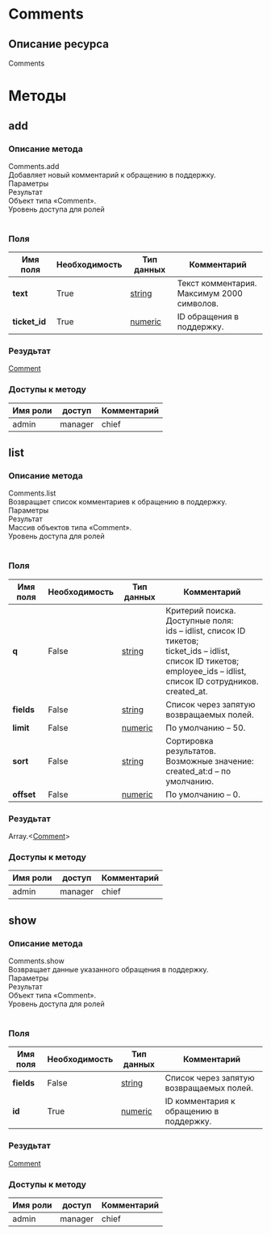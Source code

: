 
# Comments

## Описание ресурса
Comments<br/>
# Методы

## add

### Описание метода
Comments.add<br/>Добавляет новый комментарий к обращению в поддержку.<br/>Параметры<br/>Результат<br/>Объект типа «Comment».<br/>Уровень доступа для ролей<br/><br/>
### Поля

| Имя поля | Необходимость | Тип данных | Комментарий |
|---|---|---|---|
|**text**|True|[string](/docs/types/string.md)|Текст комментария.<br/>Максимум 2000 символов.<br/>|
|**ticket_id**|True|[numeric](/docs/types/numeric.md)|ID обращения в поддержку.<br/>|

### Резудьтат
[Comment](/docs/types/Comment.md)
### Доступы к методу

| Имя роли | доступ | Комментарий |
|---|---|---|
|admin|manager|chief|chief_partner|operator|admin_partner
## list

### Описание метода
Comments.list<br/>Возвращает список комментариев к обращению в поддержку.<br/>Параметры<br/>Результат<br/>Массив объектов типа «Comment».<br/>Уровень доступа для ролей<br/><br/>
### Поля

| Имя поля | Необходимость | Тип данных | Комментарий |
|---|---|---|---|
|**q**|False|[string](/docs/types/string.md)|Критерий поиска.<br/>Доступные поля:<br/>ids – idlist, список ID тикетов;<br/>ticket_ids – idlist, список ID тикетов;<br/>employee_ids – idlist, список ID сотрудников.<br/>created_at.<br/>|
|**fields**|False|[string](/docs/types/string.md)|Список через запятую возвращаемых полей.<br/>|
|**limit**|False|[numeric](/docs/types/numeric.md)|По умолчанию – 50.<br/>|
|**sort**|False|[string](/docs/types/string.md)|Сортировка результатов.<br/>Возможные значение:<br/>created_at:d – по умолчанию.<br/>|
|**offset**|False|[numeric](/docs/types/numeric.md)|По умолчанию – 0.<br/>|

### Резудьтат
Array.<[Comment](/docs/types/Comment.md)>
### Доступы к методу

| Имя роли | доступ | Комментарий |
|---|---|---|
|admin|manager|chief|chief_partner|operator|admin_partner
## show

### Описание метода
Comments.show<br/>Возвращает данные указанного обращения в поддержку.<br/>Параметры<br/>Результат<br/>Объект типа «Comment».<br/>Уровень доступа для ролей<br/><br/>
### Поля

| Имя поля | Необходимость | Тип данных | Комментарий |
|---|---|---|---|
|**fields**|False|[string](/docs/types/string.md)|Список через запятую возвращаемых полей.<br/>|
|**id**|True|[numeric](/docs/types/numeric.md)|ID комментария к обращению в поддержку.<br/>|

### Резудьтат
[Comment](/docs/types/Comment.md)
### Доступы к методу

| Имя роли | доступ | Комментарий |
|---|---|---|
|admin|manager|chief|chief_partner|operator|admin_partner